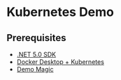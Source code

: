 # Kubernetes Demo

## Prerequisites
  - [.NET 5.0 SDK](https://dotnet.microsoft.com/download/dotnet/5.0)
  - [Docker Desktop + Kubernetes](https://www.docker.com/products/docker-desktop)
  - [Demo Magic](https://github.com/paxtonhare/demo-magic)
